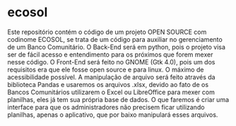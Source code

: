 # ecosol

Este repositório contém o código de um projeto OPEN SOURCE com codinome ECOSOL, se trata de um código para auxiliar no gerenciamento de um Banco Comunitário. O Back-End será em python, pois o projeto visa ser de fácil acesso e entendimento para os próximos que forem mexer nesse código. O Front-End será feito no GNOME (Gtk 4.0), pois um dos requisitos era que ele fosse open source e para linux. O máximo de acessibilidade possível. A manipulação de arquivo será feito através da biblioteca Pandas e usaremos os arquivos .xlsx, devido ao fato de os Bancos Comunitários utilizarem o Excel ou LibreOffice para mexer com planilhas, eles já tem sua própria base de dados. O que faremos é criar uma interface para que os administradores não precisem ficar utilizando planilhas, apenas o aplicativo, que por baixo manipulará esses arquivos.
